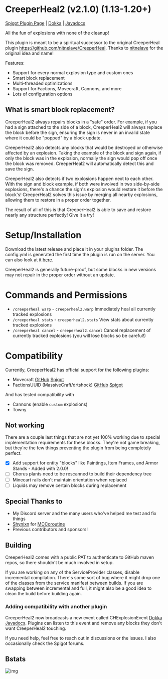 # CreeperHeal2 (v2.1.0) (1.13-1.20+)

[Spigot Plugin Page](https://www.spigotmc.org/resources/creeperheal2.80585/) | [Dokka](https://pmdevita.github.io/CreeperHeal2/dokka) | [Javadocs](https://pmdevita.github.io/CreeperHeal2/javadoc)

All the fun of explosions with none of the cleanup!

This plugin is meant to be a spiritual successor to the original CreeperHeal plugin 
https://github.com/nitnelave/CreeperHeal. Thanks to [nitnelave](https://github.com/nitnelave/) 
for the original idea and name!

Features:
- Support for every normal explosion type and custom ones
- Smart block replacement 
- Multi-threaded optimizations
- Support for Factions, Movecraft, Cannons, and more
- Lots of configuration options

## What is smart block replacement?

CreeperHeal2 always repairs blocks in a "safe" order. For example, if you had a sign attached to 
the side of a block, CreeperHeal2 will always replace the block before the sign, ensuring the sign 
is never in an invalid state where it could be "popped" by a block update.

CreeperHeal2 also detects any blocks that would be destroyed or otherwise affected by an explosion. 
Taking the example of the block and sign again, if only the block was in the explosion, normally the 
sign would pop off once the block was removed. CreeperHeal2 will automatically detect this and save 
the sign.

CreeperHeal2 also detects if two explosions happen next to each other. With the sign and block example, 
if both were involved in two side-by-side explosions, there's a chance the sign's explosion would restore 
it before the block's! CreeperHeal2 solves this issue by merging all nearby explosions, allowing them 
to restore in a proper order together.

The result of all of this is that CreeperHeal2 is able to save and restore nearly any structure perfectly! 
Give it a try!

# Setup/Installation

Download the latest release and place it in your plugins folder. The config.yml is generated the first 
time the plugin is run on the server. You can also look at it 
[here](https://github.com/pmdevita/CreeperHeal2/blob/master/src/main/resources/config.yml).

CreeperHeal2 is generally future-proof, but some blocks in new versions may not repair in the proper order 
without an update.

# Commands and Permissions

- `/creeperheal warp` - `creeperheal2.warp` Immediately heal all currently tracked explosions
- `/creeperheal stats` - `creeperheal2.stats` View stats about currently tracked explosions
- `/creeperheal cancel` - `creeperheal2.cancel` Cancel replacement of currently tracked explosions (you will lose blocks so be careful!)

# Compatibility

Currently, CreeperHeal2 has official support for the following plugins:

- Movecraft [GitHub](https://github.com/APDevTeam/Movecraft) [Spigot](https://www.spigotmc.org/resources/movecraft.31321/)
- FactionsUUID (MassiveCraft/drtshock) [GitHub](https://github.com/drtshock/Factions) [Spigot](https://www.spigotmc.org/resources/factionsuuid.1035/)

And has tested compatibility with

- Cannons (enable `custom` explosions)
- Towny

## Not working

There are a couple last things that are not yet 100% working due to special implementation 
requirements for these blocks. They're not game breaking, but they're the few things 
preventing the plugin from being completely perfect.

- [x] Add support for entity "blocks" like Paintings, Item Frames, and Armor Stands - Added with 2.0.0!
- [ ] Chorus plants need to be rescanned to build their dependency tree
- [ ] Minecart rails don't maintain orientation when replaced
- [ ] Liquids may remove certain blocks during replacement

## Special Thanks to

- My Discord server and the many users who've helped me test and fix things
- [Shynixn](https://github.com/Shynixn) for [MCCoroutine](https://github.com/Shynixn/MCCoroutine)
- Previous contributors and sponsors!

## Building

CreeperHeal2 comes with a public PAT to authenticate to GitHub maven repos, so there shouldn't be much 
involved in setup.

If you are working on any of the ServiceProvider classes, disable incremental compilation. There's some 
sort of bug where it might drop one of the classes from the service manifest between builds. If you are 
swapping between incremental and full, it might also be a good idea to clean the build before building 
again.

### Adding compatibility with another plugin

CreeperHeal2 now broadcasts a new event called CHExplosionEvent 
[Dokka](https://pmdevita.github.io/CreeperHeal2/dokka/-creeper-heal2/net.pdevita.creeperheal2.events/-c-h-explosion-event/index.html) 
[Javadocs](https://pmdevita.github.io/CreeperHeal2/javadoc/net/pdevita/creeperheal2/events/CHExplosionEvent.html). 
Plugins can listen to this event and remove any blocks they don't want CreeperHeal2 touching.

If you need help, feel free to reach out in discussions or the issues. I also occasionally check the 
Spigot forums.

## Bstats

![img](https://bstats.org/signatures/bukkit/CreeperHeal2.svg)
